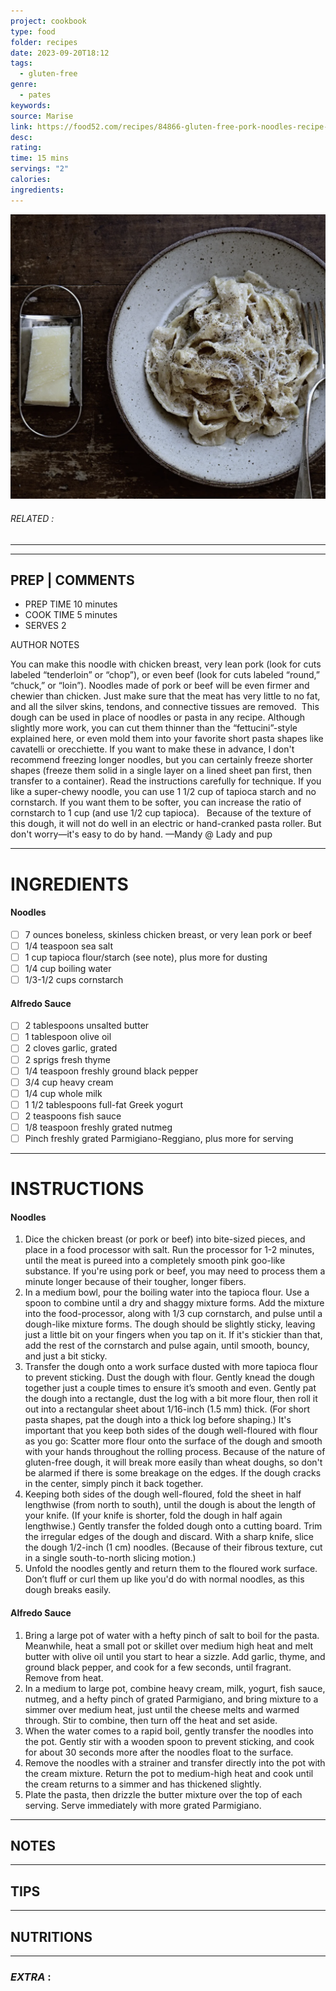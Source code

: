 ```yaml
---
project: cookbook
type: food
folder: recipes
date: 2023-09-20T18:12
tags:
  - gluten-free
genre:
  - pates
keywords: 
source: Marise
link: https://food52.com/recipes/84866-gluten-free-pork-noodles-recipe-with-alfredo-sauce
desc: 
rating: 
time: 15 mins
servings: "2"
calories: 
ingredients:
---
```


![IMAGE](image_258.png)

###### *RELATED* : 
---


---
## PREP | COMMENTS

- PREP TIME 10 minutes
- COOK TIME 5 minutes
- SERVES 2

AUTHOR NOTES

You can make this noodle with chicken breast, very lean pork (look for cuts labeled “tenderloin” or “chop”), or even beef (look for cuts labeled “round,” “chuck,” or “loin”). Noodles made of pork or beef will be even firmer and chewier than chicken. Just make sure that the meat has very little to no fat, and all the silver skins, tendons, and connective tissues are removed.  This dough can be used in place of noodles or pasta in any recipe. Although slightly more work, you can cut them thinner than the “fettucini”-style explained here, or even mold them into your favorite short pasta shapes like cavatelli or orecchiette. If you want to make these in advance, I don't recommend freezing longer noodles, but you can certainly freeze shorter shapes (freeze them solid in a single layer on a lined sheet pan first, then transfer to a container). Read the instructions carefully for technique. If you like a super-chewy noodle, you can use 1 1/2 cup of tapioca starch and no cornstarch. If you want them to be softer, you can increase the ratio of cornstarch to 1 cup (and use 1/2 cup tapioca).   Because of the texture of this dough, it will not do well in an electric or hand-cranked pasta roller. But don't worry—it's easy to do by hand. —Mandy @ Lady and pup



---
# INGREDIENTS

#### **Noodles**

- [ ] 7 ounces boneless, skinless chicken breast, or very lean pork or beef
- [ ] 1/4 teaspoon sea salt
- [ ] 1 cup tapioca flour/starch (see note), plus more for dusting
- [ ] 1/4 cup boiling water
- [ ] 1/3-1/2 cups cornstarch

#### **Alfredo Sauce**

- [ ] 2 tablespoons unsalted butter
- [ ] 1 tablespoon olive oil
- [ ] 2 cloves garlic, grated
- [ ] 2 sprigs fresh thyme
- [ ] 1/4 teaspoon freshly ground black pepper
- [ ] 3/4 cup heavy cream
- [ ] 1/4 cup whole milk
- [ ] 1 1/2 tablespoons full-fat Greek yogurt
- [ ] 2 teaspoons fish sauce
- [ ] 1/8 teaspoon freshly grated nutmeg
- [ ] Pinch freshly grated Parmigiano-Reggiano, plus more for serving

---
# INSTRUCTIONS

#### **Noodles**

1. Dice the chicken breast (or pork or beef) into bite-sized pieces, and place in a food processor with salt. Run the processor for 1-2 minutes, until the meat is pureed into a completely smooth pink goo-like substance. If you're using pork or beef, you may need to process them a minute longer because of their tougher, longer fibers.
2. In a medium bowl, pour the boiling water into the tapioca flour. Use a spoon to combine until a dry and shaggy mixture forms. Add the mixture into the food-processor, along with 1/3 cup cornstarch, and pulse until a dough-like mixture forms. The dough should be slightly sticky, leaving just a little bit on your fingers when you tap on it. If it's stickier than that, add the rest of the cornstarch and pulse again, until smooth, bouncy, and just a bit sticky.
3. Transfer the dough onto a work surface dusted with more tapioca flour to prevent sticking. Dust the dough with flour. Gently knead the dough together just a couple times to ensure it’s smooth and even. Gently pat the dough into a rectangle, dust the log with a bit more flour, then roll it out into a rectangular sheet about 1/16-inch (1.5 mm) thick. (For short pasta shapes, pat the dough into a thick log before shaping.) It's important that you keep both sides of the dough well-floured with flour as you go: Scatter more flour onto the surface of the dough and smooth with your hands throughout the rolling process. Because of the nature of gluten-free dough, it will break more easily than wheat doughs, so don't be alarmed if there is some breakage on the edges. If the dough cracks in the center, simply pinch it back together.
4. Keeping both sides of the dough well-floured, fold the sheet in half lengthwise (from north to south), until the dough is about the length of your knife. (If your knife is shorter, fold the dough in half again lengthwise.) Gently transfer the folded dough onto a cutting board. Trim the irregular edges of the dough and discard. With a sharp knife, slice the dough 1/2-inch (1 cm) noodles. (Because of their fibrous texture, cut in a single south-to-north slicing motion.)
5. Unfold the noodles gently and return them to the floured work surface. Don’t fluff or curl them up like you'd do with normal noodles, as this dough breaks easily.

#### **Alfredo Sauce**

1. Bring a large pot of water with a hefty pinch of salt to boil for the pasta. Meanwhile, heat a small pot or skillet over medium high heat and melt butter with olive oil until you start to hear a sizzle. Add garlic, thyme, and ground black pepper, and cook for a few seconds, until fragrant. Remove from heat.
2. In a medium to large pot, combine heavy cream, milk, yogurt, fish sauce, nutmeg, and a hefty pinch of grated Parmigiano, and bring mixture to a simmer over medium heat, just until the cheese melts and warmed through. Stir to combine, then turn off the heat and set aside.
3. When the water comes to a rapid boil, gently transfer the noodles into the pot. Gently stir with a wooden spoon to prevent sticking, and cook for about 30 seconds more after the noodles float to the surface.
4. Remove the noodles with a strainer and transfer directly into the pot with the cream mixture. Return the pot to medium-high heat and cook until the cream returns to a simmer and has thickened slightly.
5. Plate the pasta, then drizzle the butter mixture over the top of each serving. Serve immediately with more grated Parmigiano.

---
## NOTES



---
## TIPS



---
## NUTRITIONS



---
### *EXTRA* :



